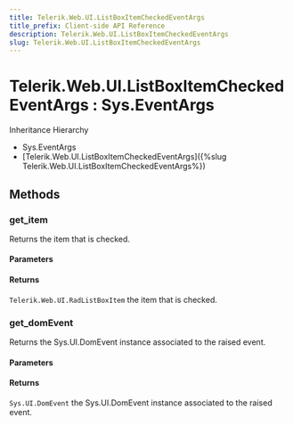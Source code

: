 ```yaml
---
title: Telerik.Web.UI.ListBoxItemCheckedEventArgs
title_prefix: Client-side API Reference
description: Telerik.Web.UI.ListBoxItemCheckedEventArgs
slug: Telerik.Web.UI.ListBoxItemCheckedEventArgs
---
```


# Telerik.Web.UI.ListBoxItemCheckedEventArgs : Sys.EventArgs 


Inheritance Hierarchy

* Sys.EventArgs
* [Telerik.Web.UI.ListBoxItemCheckedEventArgs]({%slug Telerik.Web.UI.ListBoxItemCheckedEventArgs%})


## Methods

###  get_item

Returns the item that is checked.

#### Parameters

#### Returns

`Telerik.Web.UI.RadListBoxItem` the item that is checked.

### get_domEvent

Returns the Sys.UI.DomEvent instance associated to the raised event.

#### Parameters

#### Returns

`Sys.UI.DomEvent` the Sys.UI.DomEvent instance associated to the raised event.


